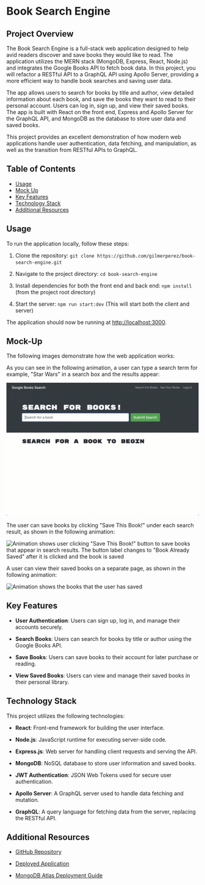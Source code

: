 # Book Search Engine

## Project Overview

The Book Search Engine is a full-stack web application designed to help avid readers discover and save books they would like to read. The application utilizes the MERN stack (MongoDB, Express, React, Node.js) and integrates the Google Books API to fetch book data. In this project, you will refactor a RESTful API to a GraphQL API using Apollo Server, providing a more efficient way to handle book searches and saving user data.

The app allows users to search for books by title and author, view detailed information about each book, and save the books they want to read to their personal account. Users can log in, sign up, and view their saved books. The app is built with React on the front end, Express and Apollo Server for the GraphQL API, and MongoDB as the database to store user data and saved books.

This project provides an excellent demonstration of how modern web applications handle user authentication, data fetching, and manipulation, as well as the transition from RESTful APIs to GraphQL.

## Table of Contents

- [Usage](#usage)
- [Mock Up](#mock-up)
- [Key Features](#key-features)
- [Technology Stack](#technology-stack)
- [Additional Resources](#additional-resources)

## Usage

To run the application locally, follow these steps:

1. Clone the repository: `git clone https://github.com/gilmerperez/book-search-engine.git`

2. Navigate to the project directory: `cd book-search-engine`

3. Install dependencies for both the front end and back end: `npm install` (from the project root directory)

4. Start the server: `npm run start:dev` (This will start both the client and server)

The application should now be running at [http://localhost:3000](http://localhost:3000).

## Mock-Up

The following images demonstrate how the web application works:

As you can see in the following animation, a user can type a search term for example, "Star Wars" in a search box and the results appear:

![Animation shows "Star Wars" typed into a search box and books about Star Wars appearing as results](./Assets/18-mern-homework-demo-01.gif)

The user can save books by clicking "Save This Book!" under each search result, as shown in the following animation:

![Animation shows user clicking "Save This Book!" button to save books that appear in search results. The button label changes to "Book Already Saved" after it is clicked and the book is saved](./Assets/18-mern-homework-demo-02.gif)

A user can view their saved books on a separate page, as shown in the following animation:

![Animation shows the books that the user has saved](./Assets/18-mern-homework-demo-03.gif)

## Key Features

- **User Authentication**: Users can sign up, log in, and manage their accounts securely.

- **Search Books**: Users can search for books by title or author using the Google Books API.

- **Save Books**: Users can save books to their account for later purchase or reading.

- **View Saved Books**: Users can view and manage their saved books in their personal library.

## Technology Stack

This project utilizes the following technologies:

- **React**: Front-end framework for building the user interface.

- **Node.js**: JavaScript runtime for executing server-side code.

- **Express.js**: Web server for handling client requests and serving the API.

- **MongoDB**: NoSQL database to store user information and saved books.

- **JWT Authentication**: JSON Web Tokens used for secure user authentication.

- **Apollo Server**: A GraphQL server used to handle data fetching and mutation.

- **GraphQL**: A query language for fetching data from the server, replacing the RESTful API.



## Additional Resources

- [GitHub Repository](https://github.com/gilmerperez/book-search-engine)

- [Deployed Application](https://book-search-engine-u2pg.onrender.com)

- [MongoDB Atlas Deployment Guide](https://coding-boot-camp.github.io/full-stack/mongodb/deploy-with-render-and-mongodb-atlas)
